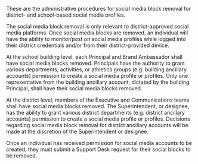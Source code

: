 
These are the administrative procedures for social media block removal for district- and school-based social media
profiles.

The social media block removal is only relevant to district-approved social media platforms. Once social media blocks
are removed, an individual will have the ability to monitor/post on social media profiles while logged into their
district credentials and/or from their district-provided device.

At the school building level, each Principal and Brand Ambassador shall have social media blocks removed. Principals
have the authority to grant various departments, activities, or athletics groups (e.g. building ancillary accounts)
permission to create a social media profile or profiles. Only one representative from the building ancillary account,
dictated by the building Principal, shall have their social media blocks removed.

At the district level, members of the Executive and Communications teams shall have social media blocks removed.
The Superintendent, or designee, has the ability to grant various district departments (e.g. district ancillary accounts)
permission to create a social media profile or profiles. Decisions regarding social media block removal for district
ancillary accounts will be made at the discretion of the Superintendent or designee.

Once an individual has received permission for social media accounts to be created, they must submit a Support
Desk request for their social blocks to be removed.
